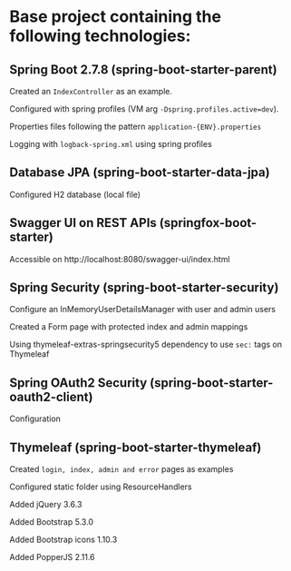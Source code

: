 # Base project containing the following technologies:

## Spring Boot 2.7.8 (spring-boot-starter-parent)

Created an `IndexController` as an example.

Configured with spring profiles (VM arg `-Dspring.profiles.active=dev`).

Properties files following the pattern `application-{ENV}.properties`

Logging with `logback-spring.xml` using spring profiles

## Database JPA (spring-boot-starter-data-jpa)

Configured H2 database (local file)

## Swagger UI on REST APIs (springfox-boot-starter)

Accessible on http://localhost:8080/swagger-ui/index.html

## Spring Security (spring-boot-starter-security)

Configure an InMemoryUserDetailsManager with user and admin users

Created a Form page with protected index and admin mappings

Using thymeleaf-extras-springsecurity5 dependency to use `sec:` tags on Thymeleaf

## Spring OAuth2 Security (spring-boot-starter-oauth2-client)

Configuration 

## Thymeleaf (spring-boot-starter-thymeleaf)

Created `login, index, admin and error` pages as examples

Configured static folder using ResourceHandlers

Added jQuery 3.6.3

Added Bootstrap 5.3.0

Added Bootstrap icons 1.10.3

Added PopperJS 2.11.6
